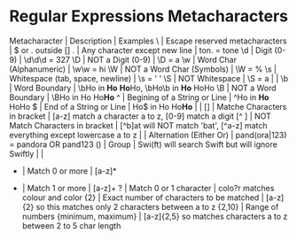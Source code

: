 # Regular Expressions Metacharacters

Metacharacter | Description | Examples
\ | Escape reserved metacharacters | \$ or \. outside []
. | Any character except new line | ton. = tone
\d | Digit (0-9) | \d\d\d = 327
\D | NOT a Digit (0-9) | \D = a
\w | Word Char (Alphanumeric) | \w\w = hi
\W | NOT a Word Char (Symbols) | \W = %
\s | Whitespace (tab, space, newline) | \s = ' '
\S | NOT Whitespace | \S = a
 | | 
\b | Word Boundary | \bHo in **Ho** **Ho**Ho, \bHo\b in **Ho** HoHo
\B | NOT a Word Boundary | \BHo in  Ho Ho**Ho**
^ | Begining of a String or Line | ^Ho in **Ho** HoHo
$ | End of a String or Line | Ho$ in Ho Ho**Ho**
 | | 
[] | Matche Characters in bracket | [a-z] match a character a to z, [0-9] match a digit
[^ ] | NOT Match Characters in bracket | [^b]at will NOT match 'bat', [^a-z] match everything except lowercase a to z
| | Alternation (Either Or) | pand(ora|123) = pandora OR pand123
() | Group | Swi(ft) will search Swift but will ignore Swiftly
 | | 
* | Match 0 or more | [a-z]*
+ | Match 1 or more | [a-z]+
? | Match 0 or 1 character | colo?r matches colour and color
{2} | Exact number of characters to be matched | [a-z]{2} so this matches only 2 characters between a to z
{2,10} | Range of numbers {minimum, maximum} | [a-z]{2,5} so matches characters a to z between 2 to 5 char length
